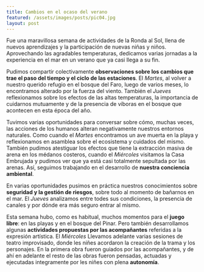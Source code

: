 ```yaml
---
title: Cambios en el ocaso del verano
featured: /assets/images/posts/pic04.jpg
layout: post
---
```


Fue una maravillosa semana de actividades de la Ronda al Sol, llena de nuevos aprendizajes y la participación de nuevas niñas y niños. Aprovechando las agradables temperaturas, dedicamos varias jornadas a la experiencia en el mar en un verano que ya casi llega a su fin.

Pudimos compartir colectivamente **observaciones sobre los cambios que trae el paso del tiempo y el ciclo de las estaciones**. El *Martes*, al volver a nuestro querido refugio en el bosque del Faro, luego de varios meses, lo encontramos alterado por la fuerza del viento. También el *Jueves* reflexionamos sobre los efectos de las altas temperaturas, la importancia de cuidarnos mutuamente y de la presencia de víboras en el bosque que acontecen en esta época del año.

Tuvimos varias oportunidades para conversar sobre cómo, muchas veces, las acciones de los humanos alteran negativamente nuestros entornos naturales. Como cuando el *Martes* encontramos un ave muerta en la playa y reflexionamos en asamblea sobre el ecosistema y cuidados del mismo. También pudimos atestiguar los efectos que tiene la extracción masiva de arena en los médanos costeros, cuando el *Miércoles* visitamos la Casa Embrujada y pudimos ver que ya está casi totalmente sepultada por las arenas. Así, seguimos trabajando en el desarrollo de **nuestra conciencia ambiental**.

En varias oportunidades pusimos en práctica nuestros conocimientos sobre **seguridad y la gestión de riesgos**, sobre todo al momento de bañarnos en el mar. El *Jueves* analizamos entre todes sus condiciones, la presencia de canales y por dónde era más seguro entrar al mismo.

Esta semana hubo, como es habitual, muchos momentos para el **juego libre**: en las playas y en el bosque del Pinar. Pero también desarrollamos algunas **actividades propuestas por las acompañantes** referidas a la expresión artística. El *Miércoles* Llevamos adelante varias sesiones de teatro improvisado, donde les niñes acordaron la creación de la trama y los personajes. En la primera obra fueron guiados por las acompañantes, y de ahí en adelante el resto de las obras fueron pensadas, actuadas y ejecutadas integramente por les niñes con plena **autonomía**.
